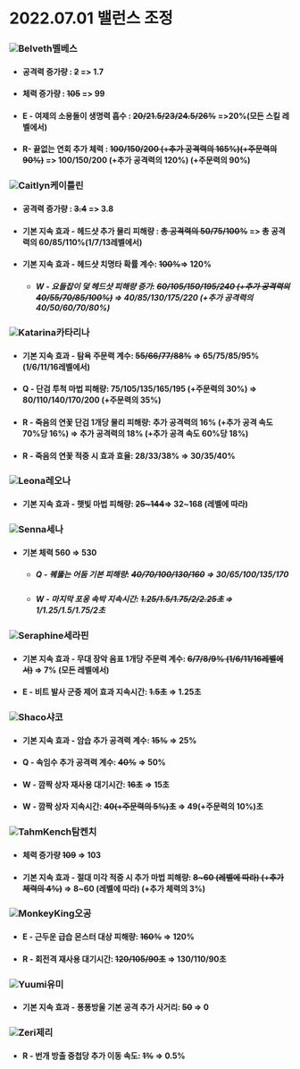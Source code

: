 # 2022.07.01 밸런스 조정
### ![Belveth](README.assets/Belveth.png)벨베스

- #### 공격력 증가량 : ~~2~~ => 1.7

- #### 체력 증가량 : ~~105~~ => 99

- #### E - 여제의 소용돌이 생명력 흡수 : ~~20/21.5/23/24.5/26%~~ =>20%(모든 스킬 레벨에서)

- #### R- 끝없는 연회 추가 체력 : ~~100/150/200 (+추가 공격력의 165%)(+주문력의 90%)~~ => 100/150/200 (+추가 공격력의 120%) (+주문력의 90%)



### ![Caitlyn](README.assets/Caitlyn.png)케이틀린

- #### 공격력 증가량 : ~~3.4~~ => 3.8

- #### 기본 지속 효과 - 헤드샷 추가 물리 피해량 : ~~총 공격력의 50/75/100%~~ => 총 공격력의 60/85/110%(1/7/13레벨에서)

- #### 기본 지속 효과 - 헤드샷 치명타 확률 계수: ~~100%~~⇒ 120%

  - ##### W - 요들잡이 덫 헤드샷 피해량 증가: ~~60/105/150/195/240 (+추가 공격력의 40/55/70/85/100%)~~ ⇒ 40/85/130/175/220 (+추가 공격력의 40/50/60/70/80%)



### ![Katarina](README.assets/Katarina.png)카타리나

- #### 기본 지속 효과 - 탐욕 주문력 계수: ~~55/66/77/88%~~ ⇒ 65/75/85/95% (1/6/11/16레벨에서)

- #### Q - 단검 투척 마법 피해량: 75/105/135/165/195 (+주문력의 30%) ⇒ 80/110/140/170/200 (+주문력의 35%)

- #### R - 죽음의 연꽃 단검 1개당 물리 피해량: 추가 공격력의 16% (+추가 공격 속도 70%당 16%) ⇒ 추가 공격력의 18% (+추가 공격 속도 60%당 18%)

- #### R - 죽음의 연꽃 적중 시 효과 효율: 28/33/38% ⇒ 30/35/40%



### ![Leona](README.assets/Leona.png)레오나

- #### 기본 지속 효과 - 햇빛 마법 피해량: ~~25~144~~⇒ 32~168 (레벨에 따라)



### ![Senna](README.assets/Senna.png)세나

- #### 기본 체력 560 ⇒ 530

  - ##### Q - 꿰뚫는 어둠 기본 피해량: ~~40/70/100/130/160~~ ⇒ 30/65/100/135/170

  - ##### W - 마지막 포옹 속박 지속시간: ~~1.25/1.5/1.75/2/2.25초~~ ⇒ 1/1.25/1.5/1.75/2초



### ![Seraphine](README.assets/Seraphine.png)세라핀

- #### 기본 지속 효과 - 무대 장악 음표 1개당 주문력 계수: ~~6/7/8/9% (1/6/11/16레벨에서)~~ ⇒ 7% (모든 레벨에서)

- #### E - 비트 발사 군중 제어 효과 지속시간: ~~1.5초~~ ⇒ 1.25초



### ![Shaco](README.assets/Shaco.png)샤코

- #### 기본 지속 효과 - 암습 추가 공격력 계수: ~~15%~~ ⇒ 25%

- #### Q - 속임수 추가 공격력 계수: ~~40%~~ ⇒ 50%

- #### W - 깜짝 상자 재사용 대기시간: ~~16초~~ ⇒ 15초

- #### W - 깜짝 상자 지속시간: ~~40(+주문력의 5%)초~~ ⇒ 49(+주문력의 10%)초



### ![TahmKench](README.assets/TahmKench.png)탐켄치

- #### 체력 증가량 ~~109~~ ⇒ 103

- #### 기본 지속 효과 - 절대 미각 적중 시 추가 마법 피해량: ~~8~60 (레벨에 따라) (+추가 체력의 4%)~~ ⇒ 8~60 (레벨에 따라) **(+추가 체력의 3%**)



### ![MonkeyKing](README.assets/MonkeyKing.png)오공

- #### E - 근두운 급습 몬스터 대상 피해량: ~~160%~~ ⇒ 120%

- #### R - 회전격 재사용 대기시간: ~~120/105/90초~~ ⇒ 130/110/90초



### ![Yuumi](README.assets/Yuumi.png)유미 

- #### 기본 지속 효과 - 퐁퐁방울 기본 공격 추가 사거리: ~~50~~ ⇒ 0



### ![Zeri](README.assets/Zeri.png)제리

- #### R - 번개 방출 중첩당 추가 이동 속도: ~~1%~~ ⇒ 0.5%
